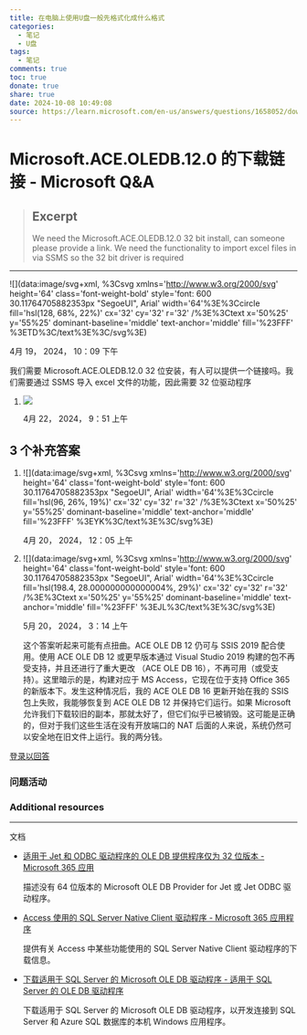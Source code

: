 ```yaml
---
title: 在电脑上使用U盘一般先格式化成什么格式
categories:
  - 笔记
  - U盘
tags:
  - 笔记
comments: true
toc: true
donate: true
share: true
date: 2024-10-08 10:49:08
source: https://learn.microsoft.com/en-us/answers/questions/1658052/download-link-for-microsoft-ace-oledb-12-0
---
```




# Microsoft.ACE.OLEDB.12.0 的下载链接 - Microsoft Q&A

> ## Excerpt
> We need the Microsoft.ACE.OLEDB.12.0 32 bit install, can someone please provide a link. We need the functionality to import excel files in via SSMS so the 32 bit driver is required

---
![](data:image/svg+xml, %3Csvg xmlns='http://www.w3.org/2000/svg' height='64' class='font-weight-bold' style='font: 600 30.11764705882353px "SegoeUI", Arial' width='64'%3E%3Ccircle fill='hsl(128, 68%, 22%)' cx='32' cy='32' r='32' /%3E%3Ctext x='50%25' y='55%25' dominant-baseline='middle' text-anchor='middle' fill='%23FFF' %3ETD%3C/text%3E%3C/svg%3E)

4月 19， 2024， 10：09 下午

我们需要 Microsoft.ACE.OLEDB.12.0 32 位安装，有人可以提供一个链接吗。我们需要通过 SSMS 导入 excel 文件的功能，因此需要 32 位驱动程序

1.  ![](https://techprofile.blob.core.windows.net/images/J-cKqdzNMkWeJv8idBgCcQ.png?8DC812)
    
    4月 22， 2024， 9：51 上午
    

## 3 个补充答案

1.  ![](data:image/svg+xml, %3Csvg xmlns='http://www.w3.org/2000/svg' height='64' class='font-weight-bold' style='font: 600 30.11764705882353px "SegoeUI", Arial' width='64'%3E%3Ccircle fill='hsl(96, 26%, 19%)' cx='32' cy='32' r='32' /%3E%3Ctext x='50%25' y='55%25' dominant-baseline='middle' text-anchor='middle' fill='%23FFF' %3EYK%3C/text%3E%3C/svg%3E)
    
    4月 20， 2024， 12：05 上午
    
2.  ![](data:image/svg+xml, %3Csvg xmlns='http://www.w3.org/2000/svg' height='64' class='font-weight-bold' style='font: 600 30.11764705882353px "SegoeUI", Arial' width='64'%3E%3Ccircle fill='hsl(198.4, 28.000000000000004%, 29%)' cx='32' cy='32' r='32' /%3E%3Ctext x='50%25' y='55%25' dominant-baseline='middle' text-anchor='middle' fill='%23FFF' %3EJL%3C/text%3E%3C/svg%3E)
    
    5月 20， 2024， 3：14 上午
    
    这个答案听起来可能有点扭曲。ACE OLE DB 12 仍可与 SSIS 2019 配合使用。使用 ACE OLE DB 12 或更早版本通过 Visual Studio 2019 构建的包不再受支持，并且还进行了重大更改 （ACE OLE DB 16），不再可用（或受支持）。这里暗示的是，构建对应于 MS Access，它现在位于支持 Office 365 的新版本下。发生这种情况后，我的 ACE OLE DB 16 更新开始在我的 SSIS 包上失败，我能够恢复到 ACE OLE DB 12 并保持它们运行。如果 Microsoft 允许我们下载较旧的副本，那就太好了，但它们似乎已被销毁。这可能是正确的，但对于我们这些生活在没有开放端口的 NAT 后面的人来说，系统仍然可以安全地在旧文件上运行。我的两分钱。
    

[登录以回答](https://learn.microsoft.com/en-us/answers/questions/1658052/download-link-for-microsoft-ace-oledb-12-0#)

### 问题活动

### Additional resources

___

文档

-   [适用于 Jet 和 ODBC 驱动程序的 OLE DB 提供程序仅为 32 位版本 - Microsoft 365 应用](https://learn.microsoft.com/en-us/office/troubleshoot/access/jet-odbc-driver-available-32-bit-version?source=recommendations)
    
    描述没有 64 位版本的 Microsoft OLE DB Provider for Jet 或 Jet ODBC 驱动程序。
    
-   [Access 使用的 SQL Server Native Client 驱动程序 - Microsoft 365 应用程序](https://learn.microsoft.com/en-us/office/troubleshoot/access/sql-server-native-client-drivers?source=recommendations)
    
    提供有关 Access 中某些功能使用的 SQL Server Native Client 驱动程序的下载信息。
    
-   [下载适用于 SQL Server 的 Microsoft OLE DB 驱动程序 - 适用于 SQL Server 的 OLE DB 驱动程序](https://learn.microsoft.com/en-us/sql/connect/oledb/download-oledb-driver-for-sql-server?source=recommendations)
    
    下载适用于 SQL Server 的 Microsoft OLE DB 驱动程序，以开发连接到 SQL Server 和 Azure SQL 数据库的本机 Windows 应用程序。
